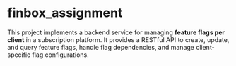 # finbox_assignment
This project implements a backend service for managing **feature flags per client** in a subscription platform. It provides a RESTful API to create, update, and query feature flags, handle flag dependencies, and manage client-specific flag configurations.
